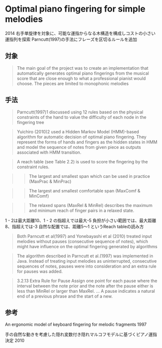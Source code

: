 # Optimal piano fingering for simple melodies

2014
右手単旋律を対象に、可能な運指からなる木構造を構成しコストの小さい運指列を探索
Parncutt(1997)の手法にフレーズを区切るルールを追加

## 対象

> The main goal of the project was to create an implementation that
automatically generates optimal piano fingerings from the musical score that are
close enough to what a professional pianist would choose. The pieces are limited
to monophonic melodies

## 手法

> Parncutt(1997)1 discussed using 12 rules based on the physical
constraints of the hand to value the difficulty of each node in the fingering
tree

> Yuichiro (2010)2 used a Hidden Markov Model (HMM)-based algorithm for
automatic decision of optimal piano fingering. They represent the forms of
hands and fingers as the hidden states in HMM and model the sequence of notes
from given piece as outputs associated with HMM transition. 

> A reach table (see Table 2.2) is used to score the fingering by the constraint
rules.

>> The largest and smallest span which can be used in
practice (MaxPrac & MinPrac)

>> The largest and smallest comfortable span (MaxComf & MinComf) 

>> The relaxed spans (MaxRel & MinRel) describes the maximum and minimum
reach of finger pairs in a relaxed state.

1 - 2は最大距離10、1 - 2 の指超えでは最大-5
負担が小さい範囲では、最大距離8、指超えでは-3
自然な配置では、距離5～1
というReach tableの読み方

> Both Parncutt et al(1997) and Yonebayashi et al (2010) treated input
melodies without pauses (consecutive sequence of notes), which might have
influence on the optimal fingering generated by algorithms

> The algorithm described in Parncutt et al.(1997) was implemented in Java.
Instead of treating input melodies as uninterrupted, consecutive sequences
of notes, pauses were into consideration and an extra rule for pauses was
added.

> 3.2.13 Extra Rule for Pause
Assign one point for each pause where the interval between the note prior and
the note after the pause either is less than MinRel or larger than MaxRel. 
...
A pause indicates a natural
end of a previous phrase and the start of a new. 

## 参考

An ergonomic model of keyboard fingering for melodic fragments
1997

手の自然な動きを考慮した隠れ変数付き隠れマルコフモデルに基づくピアノ運指決定
2010